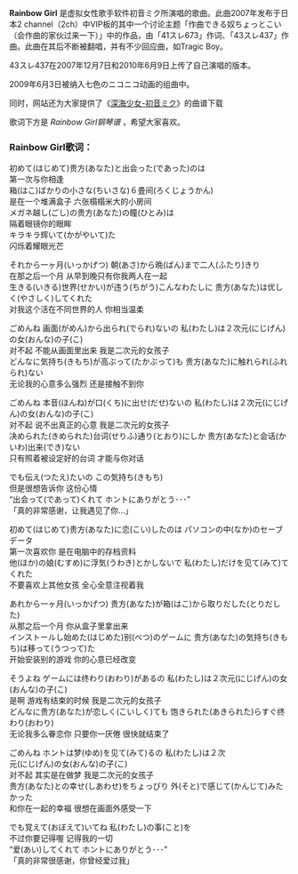 

**Rainbow Girl** 是虚拟女性歌手软件初音ミク所演唱的歌曲。此曲2007年发布于日本2
channel（2ch）中VIP板的其中一个讨论主题「作曲できる奴ちょっとこい（会作曲的家伙过来一下）」中的作品，由「41スレ673」作词、「43スレ437」作曲。此曲在其后不断被翻唱，并有不少回应曲，如Tragic
Boy。  
  
43スレ437在2007年12月7日和2010年6月9日上传了自己演唱的版本。  
  
2009年6月3日被纳入七色のニコニコ动画的组曲中。  
  
同时，网站还为大家提供了《[深海少女-初音ミク](Music-1823-深海少女-初音ミク.html "深海少女-初音ミク")》的曲谱下载  
  
歌词下方是 _Rainbow Girl钢琴谱_ ，希望大家喜欢。

### Rainbow Girl歌词：

初めて(はじめて)贵方(あなた)と出会った(であった)のは  
第一次与你相逢  
箱(はこ)ばかりの小さな(ちいさな)６畳间(ろくじょうかん)  
是在一个堆满盒子 六张榻榻米大的小房间  
メガネ越し(ごし)の贵方(あなた)の瞳(ひとみ)は  
隔着眼镜你的眼眸  
キラキラ辉いて(かがやいて)た  
闪烁着耀眼光芒

それから一ヶ月(いっかげつ) 朝(あさ)から晩(ばん)まで二人(ふたり)きり  
在那之后一个月 从早到晚只有你我两人在一起  
生きる(いきる)世界(せかい)が违う(ちがう)こんなわたしに 贵方(あなた)は优しく(やさしく)してくれた  
对我这个活在不同世界的人 你相当温柔

ごめんね 画面(がめん)から出られ(でられ)ないの 私(わたし)は２次元(にじげん)の女(おんな)の子(こ)  
对不起 不能从画面里出来 我是二次元的女孩子  
どんなに気持ち(きもち)が高ぶって(たかぶって)も 贵方(あなた)に触れられ(ふれられ)ない  
无论我的心意多么强烈 还是接触不到你

ごめんね 本音(ほんね)が口(くち)に出せ(だせ)ないの 私(わたし)は２次元(にじげん)の女(おんな)の子(こ)  
对不起 说不出真正的心意 我是二次元的女孩子  
决められた(きめられた)台词(せりふ)通り(とおり)にしか 贵方(あなた)と会话(かいわ)出来(でき)ない  
只有照着被设定好的台词 才能与你对话

でも伝え(つたえ)たいの この気持ち(きもち)  
但是很想告诉你 这份心情  
“出会って(であって)くれて ホントにありがとう･･･”  
「真的非常感谢，让我遇见了你…」

初めて(はじめて)贵方(あなた)に恋(こい)したのは パソコンの中(なか)のセーブデータ  
第一次喜欢你 是在电脑中的存档资料  
他(ほか)の娘(むすめ)に浮気(うわき)とかしないで 私(わたし)だけを见て(みて)てくれた  
不要喜欢上其他女孩 全心全意注视着我

あれから一ヶ月(いっかげつ) 贵方(あなた)が箱(はこ)から取りだした(とりだした)  
从那之后一个月 你从盒子里拿出来  
インストールし始めた(はじめた)别(べつ)のゲームに 贵方(あなた)の気持ち(きもち)は移って(うつって)た  
开始安装别的游戏 你的心意已经改变

そうよね ゲームには终わり(おわり)があるの 私(わたし)は２次元(にじげん)の女(おんな)の子(こ)  
是啊 游戏有结束的时候 我是二次元的女孩子  
どんなに贵方(あなた)が恋しく(こいしく)ても 饱きられた(あきられた)らすぐ终わり(おわり)  
无论我多么眷恋你 只要你一厌倦 很快就结束了

ごめんね ホントは梦(ゆめ)を见て(みて)るの 私(わたし)は２次  
元(にじげん)の女(おんな)の子(こ)  
对不起 其实是在做梦 我是二次元的女孩子  
贵方(あなた)との幸せ(しあわせ)をちょっぴり 外(そと)で感じて(かんじて)みたかった  
和你在一起的幸福 很想在画面外感受一下

でも覚えて(おぼえて)いてね 私(わたし)の事(こと)を  
不过你要记得喔 记得我的一切  
“爱(あい)してくれて ホントにありがとう･･･”  
「真的非常很感谢，你曾经爱过我」

